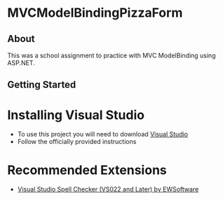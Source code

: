 # MVCModelBindingPizzaForm

## About
This was a school assignment to practice with MVC ModelBinding using ASP.NET.

## Getting Started
# Installing Visual Studio
- To use this project you will need to download [Visual Studio](https://visualstudio.microsoft.com/)
- Follow the officially provided instructions

# Recommended Extensions
- [Visual Studio Spell Checker (VS022 and Later) by EWSoftware](https://marketplace.visualstudio.com/items?itemName=EWoodruff.VisualStudioSpellCheckerVS2022andLater)
